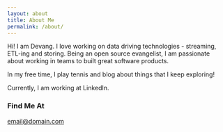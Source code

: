 ```yaml
---
layout: about
title: About Me
permalink: /about/
---
```


Hi! I am Devang. I love working on data driving technologies - streaming, ETL-ing and storing. Being an open source evangelist, I am passionate about working in teams to built great software products.

In my free time, I play tennis and blog about things that I keep exploring!

Currently, I am working at LinkedIn.

### Find Me At
[email@domain.com](mailto:email@domain.com)